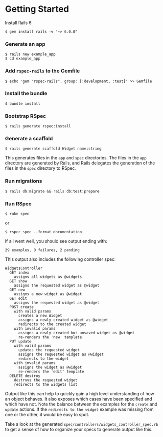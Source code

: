 # Getting Started

Install Rails 6

```console
$ gem install rails -v "~> 6.0.0"
```

### Generate an app

```console
$ rails new example_app
$ cd example_app
```

### Add `rspec-rails` to the Gemfile

```console
$ echo 'gem "rspec-rails", group: [:development, :test]' >> Gemfile
```

### Install the bundle

```console
$ bundle install
```

### Bootstrap RSpec

```console
$ rails generate rspec:install
```

### Generate a scaffold

```console
$ rails generate scaffold Widget name:string
```

This generates files in the `app` and `spec` directories. The files in the
`app` directory are generated by Rails, and Rails delegates the generation of
the files in the `spec` directory to RSpec.

### Run migrations

```console
$ rails db:migrate && rails db:test:prepare
```

### Run RSpec

```console
$ rake spec
```

or

```console
$ rspec spec --format documentation
```

If all went well, you should see output ending with:

    29 examples, 0 failures, 2 pending

This output also includes the following controller spec:

    WidgetsController
      GET index
        assigns all widgets as @widgets
      GET show
        assigns the requested widget as @widget
      GET new
        assigns a new widget as @widget
      GET edit
        assigns the requested widget as @widget
      POST create
        with valid params
          creates a new Widget
          assigns a newly created widget as @widget
          redirects to the created widget
        with invalid params
          assigns a newly created but unsaved widget as @widget
          re-renders the 'new' template
      PUT update
        with valid params
          updates the requested widget
          assigns the requested widget as @widget
          redirects to the widget
        with invalid params
          assigns the widget as @widget
          re-renders the 'edit' template
      DELETE destroy
        destroys the requested widget
        redirects to the widgets list

Output like this can help to quickly gain a high level understanding of how an
object behaves. It also exposes which cases have been specified and which have
not. Note the balance between the examples for the `create` and `update`
actions. If the `redirects to the widget` example was missing from one or the
other, it would be easy to spot.

Take a look at the generated `spec/controllers/widgets_controller_spec.rb` to
get a sense of how to organize your specs to generate output like this.

